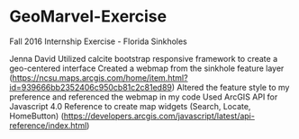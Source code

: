 # GeoMarvel-Exercise
Fall 2016 Internship Exercise - Florida Sinkholes

Jenna David
Utilized calcite bootstrap responsive framework to create a geo-centered interface
Created a webmap from the sinkhole feature layer
  (https://ncsu.maps.arcgis.com/home/item.html?id=939666bb2352406c950cb81c2c81ed89)
Altered the feature style to my preference and referenced the webmap in my code
Used ArcGIS API for Javascript 4.0 Reference to create map widgets (Search, Locate, HomeButton)
  (https://developers.arcgis.com/javascript/latest/api-reference/index.html)
